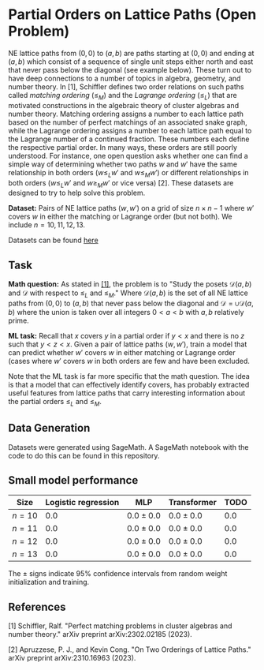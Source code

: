 # Partial Orders on Lattice Paths (Open Problem)

NE lattice paths from $(0, 0)$ to $(a, b)$ are paths starting at $(0,0)$ and ending at $(a,b)$ which consist of a sequence of single unit steps either north and east  that never pass below the diagonal (see example below). These turn out to have deep connections to a number of topics in algebra, geometry, and number theory. In \[1\], Schiffler defines two order relations on such paths called *matching ordering* ($\leq_M$) and the *Lagrange ordering* ($\leq_L$) that are motivated constructions in the algebraic theory of cluster algebras and number theory. Matching ordering assigns a number to each lattice path based on the number of perfect matchings of an associated snake graph, while the Lagrange ordering assigns a number to each lattice path equal to the Lagrange number of a continued fraction. These numbers each define the respective partial order. In many ways, these orders are still poorly understood. For instance, one open question asks whether one can find a simple way of determining whether two paths $w$ and $w'$ have the same relationship in both orders ($w \leq_L w'$ and $w \leq_M w'$) or different relationships in both orders ($w \leq_L w'$ and $w \geq_M w'$ or vice versa) \[2\]. These datasets are designed to try to help solve this problem.

**Dataset:** Pairs of NE lattice paths $(w,w')$ on a grid of size $n \times n-1$ where $w'$ covers $w$ in either the matching or Lagrange order (but not both). We include $n = 10,11,12,13$.

Datasets can be found [here](https://drive.google.com/file/d/1Wm9mtZQjXXQ4rl0TU9KtJ1T4RQaGsJNz/view?usp=sharing)

## Task

**Math question:** As stated in [\[1\]](https://arxiv.org/abs/2302.02185), the problem is to "Study the posets $\mathcal{D}(a,b)$ and $\mathcal{D}$ with respect to $\leq_L$ and $\leq_M$." Where $\mathcal{D}(a,b)$ is the set of all NE lattice paths from $(0,0)$ to $(a,b)$ that never pass below the diagonal and $\mathcal{D} = \cup \mathcal{D}(a,b)$ where the union is taken over all integers $0 < a < b$ with $a,b$ relatively prime. 

**ML task:** Recall that $x$ covers $y$ in a partial order if $y < x$ and there is no $z$ such that $y < z < x$. Given a pair of lattice paths $(w,w')$, train a model that can predict whether $w'$ covers $w$ in either matching or Lagrange order (cases where $w'$ covers $w$ in both orders are few and have been excluded. 

Note that the ML task is far more specific that the math question. The idea is that a model that can effectively identify covers, has probably extracted useful features from lattice paths that carry interesting information about the partial orders $\leq_L$ and $\leq_M$.

## Data Generation

Datasets were generated using SageMath. A SageMath notebook with the code to do this can be found in this repository.

## Small model performance

| Size | Logistic regression | MLP | Transformer | TODO | 
|----------|----------|-----------|------------|------------|
| $n= 10$ | $0.0$ | $0.0 \pm 0.0$ | $0.0 \pm 0.0$| $0.0$ |
| $n= 11$ | $0.0$ | $0.0 \pm 0.0$ | $0.0 \pm 0.0$| $0.0$ |
| $n= 12$ | $0.0$ | $0.0 \pm 0.0$ | $0.0 \pm 0.0$| $0.0$ |
| $n= 13$ | $0.0$ | $0.0 \pm 0.0$ | $0.0 \pm 0.0$| $0.0$ |

The $\pm$ signs indicate 95% confidence intervals from random weight initialization and training.

## References

\[1\] Schiffler, Ralf. "Perfect matching problems in cluster algebras and number theory." arXiv preprint arXiv:2302.02185 (2023).

\[2\] Apruzzese, P. J., and Kevin Cong. "On Two Orderings of Lattice Paths." arXiv preprint arXiv:2310.16963 (2023).
